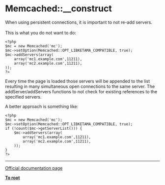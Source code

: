 # Memcached::__construct



When using persistent connections, it is important to not re-add servers.<br><br>This is what you do not want to do:<br>

```
<?php
$mc = new Memcached('mc');
$mc->setOption(Memcached::OPT_LIBKETAMA_COMPATIBLE, true);
$mc->addServers(array(
    array('mc1.example.com',11211),
    array('mc2.example.com',11211),
));
?>
```

Every time the page is loaded those servers will be appended to the list resulting in many simultaneous open connections to the same server. The addServer/addServers functions to not check for existing references to the specified servers.

A better approach is something like:


```
<?php
$mc = new Memcached('mc');
$mc->setOption(Memcached::OPT_LIBKETAMA_COMPATIBLE, true);
if (!count($mc->getServerList())) {
    $mc->addServers(array(
        array('mc1.example.com',11211),
        array('mc2.example.com',11211),
    ));
}
?>
```
  

---

[Official documentation page](https://www.php.net/manual/en/memcached.construct.php)

**[To root](/README.md)**